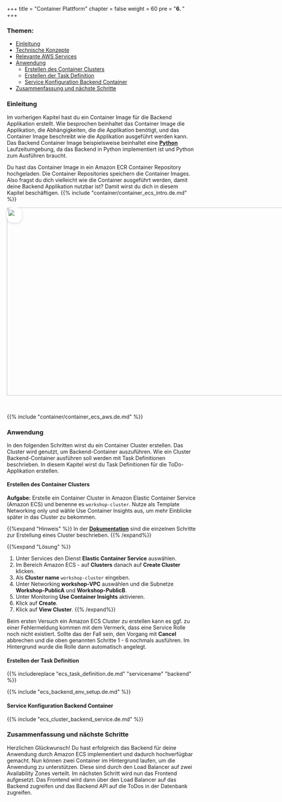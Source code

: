 +++
title = "Container Plattform"
chapter = false
weight = 60
pre = "<b>6. </b>"
+++

### Themen:
- [Einleitung](#einleitung)
- [Technische Konzepte](#technische-konzepte)
- [Relevante AWS Services](#relevante-aws-services)
- [Anwendung](#anwendung)
  - [Erstellen des Container Clusters](#erstellen-des-container-clusters)
  - [Erstellen der Task Definition](#erstellen-der-task-definition)
  - [Service Konfiguration Backend Container](#service-konfiguration-backend-container)
- [Zusammenfassung und nächste Schritte](#zusammenfassung-und-nächste-schritte)


### Einleitung
Im vorherigen Kapitel hast du ein Container Image für die Backend Applikation erstellt. Wie besprochen beinhaltet das Container Image die Applikation, die Abhängigkeiten, die die Applikation benötigt, und das Container Image beschreibt wie die Applikation ausgeführt werden kann. Das Backend Container Image beispielsweise beinhaltet eine **[Python](https://de.wikipedia.org/wiki/Python_(Programmiersprache))** Laufzeitumgebung, da das Backend in Python implementiert ist und Python zum Ausführen braucht. 

Du hast das Container Image in ein Amazon ECR Container Repository hochgeladen. Die Container Repositories speichern die Container Images. Also fragst du dich vielleicht wie die Container ausgeführt werden, damit deine Backend Applikation nutzbar ist? Damit wirst du dich in diesem Kapitel beschäftigen.
{{% include "container/container_ecs_intro.de.md" %}}

<style>

.img-comp-container {
  position: relative;
  height: 500px; /*should be the same height as the images*/
  box-sizing: border-box;
}

.img-comp-img {
  position: absolute;
  width: auto;
  height: auto;
  overflow: hidden;
  box-sizing: border-box;
}

.img-comp-img img {
  display: block;
  vertical-align: middle;
  box-sizing: border-box;
}

.img-comp-slider {
  position: absolute;
  z-index: 9;
  cursor: ew-resize;
  /*set the appearance of the slider:*/
  width: 40px;
  height: 40px;
  background-color: white;
  border-radius: 15px;
  box-sizing: border-box;
  box-shadow: 0px 2px 6px hsla(210, 50%, 10%, 0.15);
}

.img-comp-overlay{
    box-sizing: border-box;
}
</style>

<div class="img-comp-container">
  <div  class="img-comp-img">
    <img style="max-width:830px;" src="/images/container_orchester_l.svg" width="830" height="500">
  </div>
  <div id="slider-handle" class="img-comp-slider">
  <img style="margin:0;padding-top:6px;padding-bottom:6px; padding-left:3.5px;padding-right:3.5px;cursor: ew-resize;" src="/images/comparison_icon.svg">
  </div>
  <div class="img-comp-img img-comp-overlay">
    <img style="max-width:830px;" src="/images/orchester.svg" width="830" height="500">
  </div>
</div>



<script type="text/javascript">
function compareImages(img) {
    var slider, img, clicked = 0, w, h;
    /* Get the width and height of the img element */
    w = img.offsetWidth;
    h = img.offsetHeight;
    /* Set the width of the img element to 50%: */
    img.style.width = (w / 2) + "px";
    /* Create slider: */
    console.dir(document == null);
   // slider = document.createElement("DIV");
    slider = document.getElementById("slider-handle");
   // slider.setAttribute("class", "img-comp-slider");
    /* Insert slider */
    //img.parentElement.insertBefore(slider, img);
    /* Position the slider in the middle: */
    slider.style.top = (h / 2) - (slider.offsetHeight / 2) + "px";
    slider.style.left = (w / 2) - (slider.offsetWidth / 2) + "px";
    /* Execute a function when the mouse button is pressed: */
    slider.addEventListener("mousedown", slideReady);
    /* And another function when the mouse button is released: */
    window.addEventListener("mouseup", slideFinish);
    /* Or touched (for touch screens: */
    slider.addEventListener("touchstart", slideReady);
    /* And released (for touch screens: */
    window.addEventListener("touchend", slideFinish);
    function slideReady(e) {
        /* Prevent any other actions that may occur when moving over the image: */
        e.preventDefault();
        /* The slider is now clicked and ready to move: */
        clicked = 1;
        /* Execute a function when the slider is moved: */
        window.addEventListener("mousemove", slideMove);
        window.addEventListener("touchmove", slideMove);
    }
    function slideFinish() {
        /* The slider is no longer clicked: */
        clicked = 0;
    }
    function slideMove(e) {
        var pos;
        /* If the slider is no longer clicked, exit this function: */
        if (clicked == 0) return false;
        /* Get the cursor's x position: */
        pos = getCursorPos(e)
        /* Prevent the slider from being positioned outside the image: */
        if (pos < 0) pos = 0;
        if (pos > w) pos = w;
        /* Execute a function that will resize the overlay image according to the cursor: */
        slide(pos);
    }
    function getCursorPos(e) {
        var a, x = 0;
        e = (e.changedTouches) ? e.changedTouches[0] : e;
        /* Get the x positions of the image: */
        a = img.getBoundingClientRect();
        /* Calculate the cursor's x coordinate, relative to the image: */
        x = e.pageX - a.left;
        /* Consider any page scrolling: */
        x = x - window.pageXOffset;
        return x;
    }
    function slide(x) {
        /* Resize the image: */
        img.style.width = x + "px";
        /* Position the slider: */
        slider.style.left = img.offsetWidth - (slider.offsetWidth / 2) + "px";
    }
}

var x, i;
/* Find all elements with an "overlay" class: */
x = document.getElementsByClassName("img-comp-overlay");
for (i = 0; i < x.length; i++) {
    /* Once for each "overlay" element:
    pass the "overlay" element as a parameter when executing the compareImages function: */
    compareImages(x[i]);

}
</script>

<br>
<br>

{{% include "container/container_ecs_aws.de.md" %}}


### Anwendung
In den folgenden Schritten wirst du ein Container Cluster erstellen. Das Cluster wird genutzt, um Backend-Container auszuführen. Wie ein Cluster Backend-Container ausführen soll werden mit Task Definitionen beschrieben. In diesem Kapitel wirst du Task Definitionen für die ToDo-Applikation erstellen.

#### Erstellen des Container Clusters

**Aufgabe:**
Erstelle ein Container Cluster in Amazon Elastic Container Service (Amazon ECS) und benenne es ``workshop-cluster``. Nutze als Template Networking only und wähle Use Container Insights aus, um mehr Einblicke später in das Cluster zu bekommen.

{{%expand "Hinweis" %}}
In der **[Dokumentation](https://docs.aws.amazon.com/de_de/AmazonECS/latest/developerguide/create_cluster.html  )** sind die einzelnen Schritte zur Erstellung eines Cluster beschrieben.
{{% /expand%}}

{{%expand "Lösung" %}}
1. Unter Services den Dienst **Elastic Container Service** auswählen.
1. Im Bereich Amazon ECS -  auf **Clusters** danach auf **Create Cluster** klicken.
1. Als **Cluster name** ``workshop-cluster`` eingeben.
1. Unter Networking **workshop-VPC** auswählen und die Subnetze **Workshop-PublicA** und **Workshop-PublicB**.
1. Unter Monitoring **Use Container Insights** aktivieren.
1. Klick auf **Create**.
1. Klick auf **View Cluster**.
{{% /expand%}}
<!-- Fix this with shortcodes -->
<div class="notices note">

Beim ersten Versuch ein Amazon ECS Cluster zu erstellen kann es ggf. zu einer Fehlermeldung kommen mit dem Vermerk, dass eine Service Rolle noch nicht existiert. Sollte das der Fall sein, den Vorgang mit **Cancel** abbrechen und die oben genannten Schritte 1 - 6 nochmals ausführen. Im Hintergrund wurde die Rolle dann automatisch angelegt.

</div>

#### Erstellen der Task Definition 

{{% includereplace "ecs_task_definition.de.md" "servicename" "backend" %}}

{{% include "ecs_backend_env_setup.de.md" %}}

#### Service Konfiguration Backend Container

{{% include "ecs_cluster_backend_service.de.md" %}}

### Zusammenfassung und nächste Schritte 
Herzlichen Glückwunsch! Du hast erfolgreich das Backend für deine Anwendung durch Amazon ECS implementiert und dadurch hochverfügbar gemacht. Nun können zwei Container im Hintergrund laufen, um die Anwendung zu unterstützen. Diese sind durch den Load Balancer auf zwei Availability Zones verteilt. Im nächsten Schritt wird nun das Frontend aufgesetzt. Das Frontend wird dann über den Load Balancer auf das Backend zugreifen und das Backend API auf die ToDos in der Datenbank zugreifen.